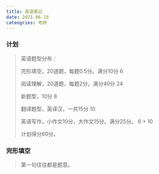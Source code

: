 ```yaml
---
title: 英语笔记
date: 2021-06-18
cateogries: 考研
---
```


### 计划

> 英语题型分布：
>
> 完形填空，20道题，每题0.5分。满分10分                6
>
> 阅读理解，20道题，每题2分。满分40分                  24
>
> 新题型，10分															8
>
> 翻译题型，英译汉，一共15分                                   10
>
> 英语写作，小作文10分，大作文15分。满分25分。 6 + 10
>
> 计划得分60分。

### 完形填空

> 第一句往往都是题意。